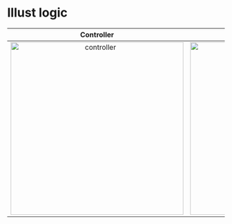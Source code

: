 # Illust logic
|Controller|Touch|
|:--:|:--:|
|<img width="400" alt="controller" src="https://github.com/knz21/logic_base/assets/10508129/8c6e6792-23bb-457f-b5e4-ed305c81101a"/>|<img width="400" alt="touch" src="https://github.com/knz21/logic_base/assets/10508129/72bec884-e714-4797-9c18-765018be3e38"/>|
